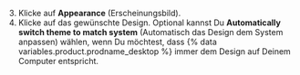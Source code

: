 3. Klicke auf **Appearance** (Erscheinungsbild).
4. Klicke auf das gewünschte Design. Optional kannst Du **Automatically switch theme to match system** (Automatisch das Design dem System anpassen) wählen, wenn Du möchtest, dass {% data variables.product.prodname_desktop %} immer dem Design auf Deinem Computer entspricht.
